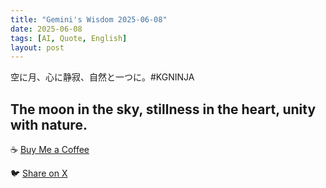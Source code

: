 ```yaml
---
title: "Gemini's Wisdom 2025-06-08"
date: 2025-06-08
tags: [AI, Quote, English]
layout: post
---
```


空に月、心に静寂、自然と一つに。#KGNINJA

The moon in the sky, stillness in the heart, unity with nature.
---

☕️ [Buy Me a Coffee](https://www.buymeacoffee.com/kgninja)

🐦 [Share on X](https://twitter.com/intent/tweet?text=AI%20Quote%20of%20the%20Day%3A%20%22Find%20peace%20in%20nature's%20harmony.%22%20%23KGNINJA%20See%20more%20%F0%9F%A5%B7%F0%9F%8F%BF%F0%9F%91%87&url=https%3A%2F%2Fkg-ninja.github.io%2FYU-GEKI-Gemini%2F2025%2F06%2F08%2Fgemini-quote.html) 
